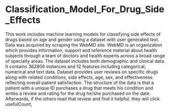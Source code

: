 # Classification_Model_For_Drug_Side_Effects
This work includes machine learning models for classifying side effects of drugs based on age and gender using a dataset with user generated text.
Data was acquired by scraping the WebMD site. WebMD is an organization which provides information, support and reference material about health subjects through a team of doctors and health experts across a broad range of specialty areas. The dataset includes both demographic and clinical data. It contains 362806 instances and 12 features including categorical, numerical and text data. Dataset provides user reviews on specific drugs along with related conditions, side effects, age, sex, and effectiveness reflecting overall patient satisfaction. The structure of the data is that a patient with a unique ID purchases a drug that meets his condition and writes a review and rating for the drug he/she purchased on the date. Afterwards, if the others read that review and find it helpful, they will click usefulCount,
